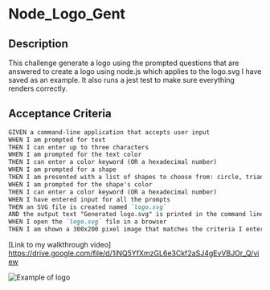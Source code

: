 # Node_Logo_Gent

## Description
This challenge generate a logo using the prompted questions that are answered to create a logo using node.js which applies to the logo.svg I have saved as an example. It also runs a jest test to make sure everything renders correctly.

## Acceptance Criteria

```md
GIVEN a command-line application that accepts user input
WHEN I am prompted for text
THEN I can enter up to three characters
WHEN I am prompted for the text color
THEN I can enter a color keyword (OR a hexadecimal number)
WHEN I am prompted for a shape
THEN I am presented with a list of shapes to choose from: circle, triangle, and square
WHEN I am prompted for the shape's color
THEN I can enter a color keyword (OR a hexadecimal number)
WHEN I have entered input for all the prompts
THEN an SVG file is created named `logo.svg`
AND the output text "Generated logo.svg" is printed in the command line
WHEN I open the `logo.svg` file in a browser
THEN I am shown a 300x200 pixel image that matches the criteria I entered
```

[Link to my walkthrough video]
https://drive.google.com/file/d/1iNQ5YfXmzGL6e3Ckf2aSJ4gEvVBJOr_Q/view

![Example of logo](<Screenshot 2023-12-10 at 1.59.54 PM.png>)